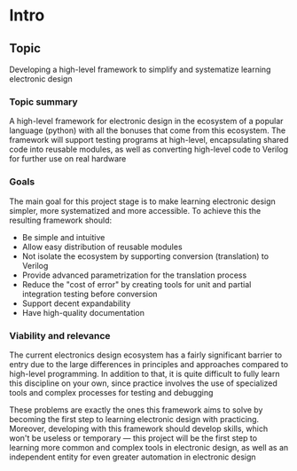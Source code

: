# Intro

## Topic
Developing a high-level framework to simplify and systematize learning electronic design

### Topic summary
A high-level framework for electronic design in the ecosystem of a popular language (python) with all the bonuses that come from this ecosystem. The framework will support testing programs at high-level, encapsulating shared code into reusable modules, as well as converting high-level code to Verilog for further use on real hardware

### Goals
The main goal for this project stage is to make learning electronic design simpler, more systematized and more accessible. To achieve this the resulting framework should:
- Be simple and intuitive
- Allow easy distribution of reusable modules
- Not isolate the ecosystem by supporting conversion (translation) to Verilog
- Provide advanced parametrization for the translation process
- Reduce the "cost of error" by creating tools for unit and partial integration testing before conversion
- Support decent expandability
- Have high-quality documentation

### Viability and relevance
The current electronics design ecosystem has a fairly significant barrier to entry due to the large differences in principles and approaches compared to high-level programming. In addition to that, it is quite difficult to fully learn this discipline on your own, since practice involves the use of specialized tools and complex processes for testing and debugging

These problems are exactly the ones this framework aims to solve by becoming the first step to learning electronic design with practicing. Moreover, developing with this framework should develop skills, which won't be useless or temporary — this project will be the first step to learning more common and complex tools in electronic design, as well as an independent entity for even greater automation in electronic design
